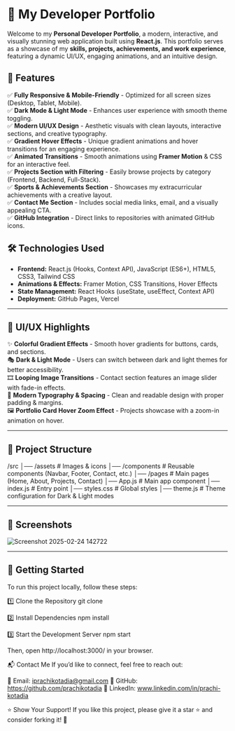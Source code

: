 # 🚀 My Developer Portfolio

Welcome to my **Personal Developer Portfolio**, a modern, interactive, and visually stunning web application built using **React.js**. This portfolio serves as a showcase of my **skills, projects, achievements, and work experience**, featuring a dynamic UI/UX, engaging animations, and an intuitive design.

## 🌟 Features

✅ **Fully Responsive & Mobile-Friendly** - Optimized for all screen sizes (Desktop, Tablet, Mobile).  
✅ **Dark Mode & Light Mode** - Enhances user experience with smooth theme toggling.  
✅ **Modern UI/UX Design** - Aesthetic visuals with clean layouts, interactive sections, and creative typography.  
✅ **Gradient Hover Effects** - Unique gradient animations and hover transitions for an engaging experience.  
✅ **Animated Transitions** - Smooth animations using **Framer Motion** & CSS for an interactive feel.  
✅ **Projects Section with Filtering** - Easily browse projects by category (Frontend, Backend, Full-Stack).  
✅ **Sports & Achievements Section** - Showcases my extracurricular achievements with a creative layout.  
✅ **Contact Me Section** - Includes social media links, email, and a visually appealing CTA.  
✅ **GitHub Integration** - Direct links to repositories with animated GitHub icons.  

## 🛠️ Technologies Used

- **Frontend:** React.js (Hooks, Context API), JavaScript (ES6+), HTML5, CSS3, Tailwind CSS  
- **Animations & Effects:** Framer Motion, CSS Transitions, Hover Effects  
- **State Management:** React Hooks (useState, useEffect, Context API)  
- **Deployment:** GitHub Pages, Vercel  

---

## 🎨 **UI/UX Highlights**

✨ **Colorful Gradient Effects** - Smooth hover gradients for buttons, cards, and sections.  
🎭 **Dark & Light Mode** - Users can switch between dark and light themes for better accessibility.  
🎞️ **Looping Image Transitions** - Contact section features an image slider with fade-in effects.  
📜 **Modern Typography & Spacing** - Clean and readable design with proper padding & margins.  
🖼 **Portfolio Card Hover Zoom Effect** - Projects showcase with a zoom-in animation on hover.  

---
## 📂 Project Structure

/src
│── /assets           # Images & icons
│── /components       # Reusable components (Navbar, Footer, Contact, etc.)
│── /pages            # Main pages (Home, About, Projects, Contact)
│── App.js            # Main app component
│── index.js          # Entry point
│── styles.css        # Global styles
│── theme.js          # Theme configuration for Dark & Light modes


---

## 📸 Screenshots

![Screenshot 2025-02-24 142722](https://github.com/user-attachments/assets/accaef06-a4ed-4150-85b2-3f6e7b73ac6a)


---

## 🚀 **Getting Started**

To run this project locally, follow these steps:

1️⃣ Clone the Repository
git clone 

2️⃣ Install Dependencies
npm install

3️⃣ Start the Development Server
npm start

Then, open http://localhost:3000/ in your browser.

📬 Contact Me
If you’d like to connect, feel free to reach out:

📧 Email: iprachikotadia@gmail.com
🐙 GitHub: https://github.com/prachikotadia
💼 LinkedIn: www.linkedin.com/in/prachi-kotadia

⭐ Show Your Support!
If you like this project, please give it a star ⭐ and consider forking it! 🚀



